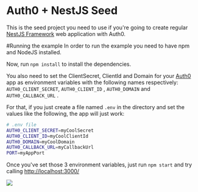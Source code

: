 # Auth0 + NestJS Seed 
This is the seed project you need to use if you're going to create regular [NestJS Framework](http://nestjs.com) web application with Auth0. 

#Running the example
In order to run the example you need to have npm and NodeJS installed.

Now, run `npm install` to install the dependencies.

You also need to set the ClientSecret, ClientId and Domain for your [Auth0](https://auth0.com/signup) app as environment variables with the following names respectively: `AUTH0_CLIENT_SECRET`, `AUTH0_CLIENT_ID` , `AUTH0_DOMAIN` and `AUTH0_CALLBACK_URL` .

For that, if you just create a file named `.env` in the directory and set the values like the following, the app will just work:

````bash
# .env file
AUTH0_CLIENT_SECRET=myCoolSecret
AUTH0_CLIENT_ID=myCoolClientId
AUTH0_DOMAIN=myCoolDomain
AUTH0_CALLBACK_URL=myCallbackUrl
PORT=myAppPort
````

Once you've set those 3 environment variables, just run `npm start` and try calling [http://localhost:3000/](http://localhost:3000/)

![](https://media.giphy.com/media/3o7btM9aGAzX6iYBji/giphy.gif)